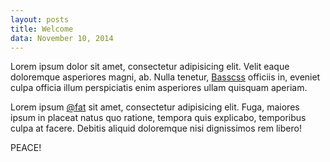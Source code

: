 ```yaml
---
layout: posts
title: Welcome
data: November 10, 2014
---
```


Lorem ipsum dolor sit amet, consectetur adipisicing elit. Velit eaque doloremque asperiores magni, ab. Nulla tenetur, [Basscss](http://basscss.com) officiis in, eveniet culpa officia illum perspiciatis enim asperiores ullam quisquam aperiam.

Lorem ipsum [@fat](http://byfat.xxx) sit amet, consectetur adipisicing elit. Fuga, maiores ipsum in placeat natus quo ratione, tempora quis explicabo, temporibus culpa at facere. Debitis aliquid doloremque nisi dignissimos rem libero!

PEACE!